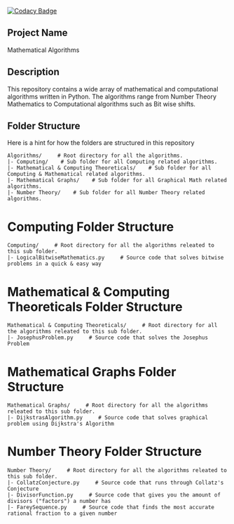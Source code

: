 [![Codacy Badge](https://app.codacy.com/project/badge/Grade/587d2e1542a54620bee6384e8b58a831)](https://www.codacy.com/gh/IlluminatiFish/MathematicalAlgorithms/dashboard?utm_source=github.com&amp;utm_medium=referral&amp;utm_content=IlluminatiFish/MathematicalAlgorithms&amp;utm_campaign=Badge_Grade)
<br>
## Project Name
Mathematical Algorithms

## Description
This repository contains a wide array of mathematical and computational algorithms written in Python. The algorithms range from Number Theory Mathematics to Computational algorithms such as Bit wise shifts.

## Folder Structure

Here is a hint for how the folders are structured in this repository

```
Algorithms/     # Root directory for all the algorithms.
|- Computing/    # Sub folder for all Computing related algorithms.
|- Mathematical & Computing Theoreticals/    # Sub folder for all Computing & Mathematical related algorithms.
|- Mathematical Graphs/    # Sub folder for all Graphical Math related algorithms.
|- Number Theory/    # Sub folder for all Number Theory related algorithms.
```

# Computing Folder Structure
```
Computing/     # Root directory for all the algorithms releated to this sub folder.
|- LogicalBitwiseMathematics.py     # Source code that solves bitwise problems in a quick & easy way
```

# Mathematical & Computing Theoreticals Folder Structure
```
Mathematical & Computing Theoreticals/     # Root directory for all the algorithms releated to this sub folder.
|- JosephusProblem.py     # Source code that solves the Josephus Problem
```

# Mathematical Graphs Folder Structure
```
Mathematical Graphs/     # Root directory for all the algorithms releated to this sub folder.
|- DijkstrasAlgorithm.py     # Source code that solves graphical problem using Dijkstra's Algorithm
```

# Number Theory Folder Structure
```
Number Theory/     # Root directory for all the algorithms releated to this sub folder.
|- CollatzConjecture.py     # Source code that runs through Collatz's Conjecture
|- DivisorFunction.py     # Source code that gives you the amount of divisors ("factors") a number has
|- FareySequence.py     # Source code that finds the most accurate rational fraction to a given number
```

